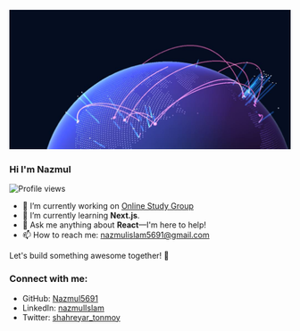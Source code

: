 
![Exploring the peaks of web development!](https://raw.githubusercontent.com/Nazmul5691/Nazmul5691/main/assets/github.JPG "world with networks")





### Hi I'm Nazmul



![Profile views](https://komarev.com/ghpvc/?username=Nazmul5691&color=green)


- 🔭 I’m currently working on [Online Study Group](https://fragile-quartz.surge.sh/)
- 🌱 I’m currently learning **Next.js**.
- 💬 Ask me anything about **React**—I'm here to help!
- 📫 How to reach me: [nazmulislam5691@gmail.com](mailto:nazmulislam5691@gmail.com)

Let's build something awesome together! 🚀


### Connect with me:

- GitHub: [Nazmul5691](https://github.com/Nazmul5691)
- LinkedIn: [nazmulIslam](https://www.linkedin.com/in/md-nazmul-islam-36826b2a4/)
- Twitter: [shahreyar_tonmoy](https://twitter.com/shahreyar_tonmoy)

